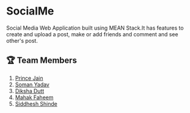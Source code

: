 # SocialMe
Social Media Web Application built using MEAN Stack.It has features to create and upload a post, make or add friends and comment and see other's post.

## 🏆 Team Members
1. <a href="https://github.com/princ1211">Prince Jain</a> 
2. <a href="https://github.com/somanyadav">Soman Yadav</a> 
3. <a href="https://github.com/dikshadutt08">Diksha Dutt</a> 
4. <a href="https://github.com/mahakfaheem">Mahak Faheem</a> 
5. <a href="https://github.com/SiddheshShinde-tech">Siddhesh Shinde</a>  



